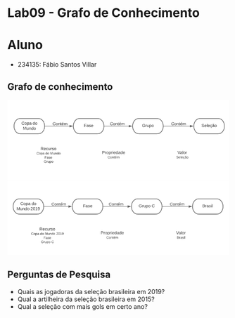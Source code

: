 # Lab09 - Grafo de Conhecimento
# Aluno
* 234135: Fábio Santos Villar
## Grafo de conhecimento
![Diagram1](images/Diagram1.png)
![Diagram2](images/Diagram2.png)
## Perguntas de Pesquisa 
* Quais as jogadoras da seleção brasileira em 2019?
* Qual a artilheira da seleção brasileira em 2015?
* Qual a seleção com mais gols em certo ano?
